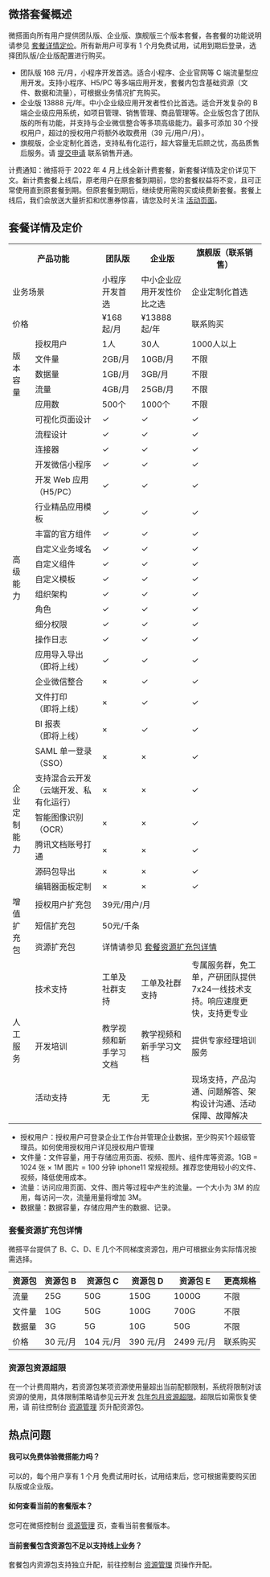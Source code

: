 ## 微搭套餐概述

微搭面向所有用户提供团队版、企业版、旗舰版三个版本套餐，各套餐的功能说明请参见 [套餐详情定价](#price)。所有新用户可享有 1 个月免费试用，试用到期后登录，选择团队版/企业版配置进行购买。

- 团队版 168 元/月，小程序开发首选。适合小程序、企业官网等 C 端流量型应用开发。支持小程序、H5/PC 等多端应用开发，套餐内包含基础资源（文件、数据和流量），可根据业务情况扩充购买。
- 企业版 13888 元/年。中小企业级应用开发者性价比首选。适合开发复杂的 B 端企业级应用系统，如项目管理、销售管理、商品管理等。企业版包含了团队版的所有功能，并支持与企业微信整合等多项高级能力。最多可添加 30 个授权用户，超过的授权用户将额外收取费用（39 元/用户/月）。
- 旗舰版，企业定制化首选，支持私有化运行，超大容量无后顾之忧，高品质售后服务。请 [提交申请](https://cloud.tencent.com/act/pro/weda?from=14248) 联系销售开通。

<dx-alert infotype="explain" title="">
计费通知：微搭将于 2022 年 4 月上线全新计费套餐，新套餐详情及定价详见下文。新计费套餐上线后，原老用户在原套餐到期前，您的套餐权益将不变，且可正常使用直到原套餐到期。但原套餐到期后，继续使用需购买或续费新套餐。套餐上线后，我们会放送大量折扣和优惠券惊喜，请您及时关注 <a href="https://cloud.tencent.com/act/pro/weda?from=14248" target="__blank"> 活动页面</a>。
</dx-alert>

[](id:price)

## 套餐详情及定价

<table>
<tr>
<th colspan="2">产品功能</th>
<th>团队版</th>
<th>企业版</th>
<th>旗舰版（联系销售）</th>
</tr>
<tr>
<td colspan="2">业务场景</td>
<td>小程序开发首选</td>
<td>中小企业应用开发性价比之选</td>
<td>企业定制化首选</td>
</tr>
<tr>
<td colspan="2">价格</td>
<td>¥168 起/月 </td>
<td>¥13888 起/年</td>
<td>联系购买</td>
</tr>
<tr title="授权用户可登录企业工作台并管理企业数据，至少包含1个超级管理员。">
<td rowspan="5">版本容量</td>
<td>授权用户</td>
<td>1人</td>
<td>30人</td>
<td>1000人以上</td>
</tr>
<tr title="用于存储应用页面、视频、图片、组件库等资源">
<td>文件量</td>
<td>2GB/月</td>
<td>10GB/月</td>
<td>不限</td>
</tr>
<tr title="存储应用产生的数据、记录">
<td>数据量</td>
<td>1GB/月</td>
<td>3GB/月</td>
<td>不限</td>
</tr>
<tr title="访问应用页面、文件、图片等过程中产生的流量">
<td>流量</td>
<td>4GB/月</td>
<td>25GB/月</td>
<td>不限</td>
</tr>
<tr title="账号可创建的最大应用数">
<td>应用数</td>
<td>500个</td>
<td>1000个</td>
<td>不限</td>
</tr>
<tr title="提供页面基础搭建能力，支持布局组件、图文链接按钮等组件拖拽及属性配置">
<td rowspan="18">高级能力</td>
<td>可视化页面设计</td>
<td>&#10003;</td>
<td>&#10003;</td>
<td>&#10003;</td>
</tr>
<tr title="提供流程设计能力，支持数据触发、流程触发，流程节点新增、删除、编辑，配置节点审批人、审批规则、发送通知、操作数据表等">
<td>流程设计</td>
<td>&#10003;</td>
<td>&#10003;</td>
<td>&#10003;</td>
</tr>
<tr title="通过连接器接入第三方服务，使微搭可以和外部系统进行集成。支持HTTP请求、自定义代码等多种模式">
<td>连接器</td>
<td>&#10003;</td>
<td>&#10003;</td>
<td>&#10003;</td>
</tr>
<tr title="提供微信小程注册、发布，小程序基本开放能力">
<td>开发微信小程序</td>
<td>&#10003;</td>
<td>&#10003;</td>
<td>&#10003;</td>
</tr>
<tr>
<td>开发 Web 应用（H5/PC）</td>
<td>&#10003;</td>
<td>&#10003;</td>
<td>&#10003;</td>
</tr>
<tr>
<td>行业精品应用模板</td>
<td>&#10003;</td>
<td>&#10003;</td>
<td>&#10003;</td>
</tr>
<tr>
<td>丰富的官方组件</td>
<td>&#10003;</td>
<td>&#10003;</td>
<td>&#10003;</td>
</tr>
<tr>
<td>自定义业务域名</td>
<td>&#10003;</td>
<td>&#10003;</td>
<td>&#10003;</td>
</tr>
<tr>
<td>自定义组件</td>
<td>&#10003;</td>
<td>&#10003;</td>
<td>&#10003;</td>
</tr>
<tr>
<td>自定义模板</td>
<td>&#10003;</td>
<td>&#10003;</td>
<td>&#10003;</td>
</tr>
<td>组织架构</td>
<td>&#10003;</td>
<td>&#10003;</td>
<td>&#10003;</td>
</tr>
<tr>
<td>角色</td>
<td>&#10003;</td>
<td>&#10003;</td>
<td>&#10003;</td>
</tr>
<tr title="针对不同场景，控制应用、数据、流程等查看、编辑权限">
<td>细分权限</td>
<td>&#10003;</td>
<td>&#10003;</td>
<td>&#10003;</td>
</tr>
<tr>
<td>操作日志</td>
<td>&#10003;</td>
<td>&#10003;</td>
<td>&#10003;</td>
</tr>
<tr>
<td>应用导入导出<br/>（即将上线）</td>
<td>&#10003;</td>
<td>&#10003;</td>
<td>&#10003;</td>
</tr>
<tr>
<td>企业微信整合</td>
<td>×</td>
<td>&#10003;</td>
<td>&#10003;</td>
</tr>
<tr>
<td>文件打印<br/>（即将上线）</td>
<td>×</td>
<td>&#10003;</td>
<td>&#10003;</td>
</tr>
<tr>
<td>BI 报表<br/>（即将上线）</td>
<td>×</td>
<td>&#10003;</td>
<td>&#10003;</td>
</tr>
<tr >
<tr>
<td rowspan="6">企业定制能力</td>
<td>SAML 单一登录（SSO）</td>
<td>×</td>
<td>×</td>
<td>&#10003;</td>
</tr>
<tr>
<td>支持混合云开发（云端开发、私有化运行）</td>
<td>×</td>
<td>×</td>
<td>&#10003;</td>
</tr>
<tr>
<td>智能图像识别（OCR）</td>
<td>×</td>
<td>×</td>
<td>&#10003;</td>
</tr>
<tr>
<td>腾讯文档账号打通</td>
<td>×</td>
<td>×</td>
<td>&#10003;</td>
</tr>
<tr>
<td>源码包导出</td>
<td>×</td>
<td>×</td>
<td>&#10003;</td>
</tr>
<tr>
<td>编辑器面板定制</td>
<td>×</td>
<td>×</td>
<td>&#10003;</td>
</tr>

<tr>
<td rowspan="3">增值扩充包</td>
<td>授权用户扩充包</td>
<td colspan="3">39元/用户/月</td>
</tr>
<tr>
<td>短信扩充包</td>
<td colspan="3">50元/千条</td>
</tr>
<tr>
<td>资源扩充包</td>
<td colspan="3">
			详情请参见 <a href = "">套餐资源扩充包详情</a>
</tr>
<tr>
<td rowspan="3">人工服务</td>
<td>技术支持</td>
<td>工单及社群支持</td>
<td>工单及社群支持</td>
<td>专属服务群，免工单，产研团队提供7x24一线技术支持。响应速度更快，支持更专业</td>
</tr>
<tr>
<td>开发培训</td>
<td>教学视频和新手学习文档</td>
<td>教学视频和新手学习文档</td>
<td>提供专家经理培训服务</td>
</tr>
<tr>
<td>活动支持</td>
<td>无</td>
<td>无</td>
<td>现场支持，产品沟通、问题解答、架构设计沟通、活动保障、故障解决</td>
</tr>
</table>

<dx-alert infotype="explain" title=""><ul style = "margin-bottom: 0px;">

<li>授权用户：授权用户可登录企业工作台并管理企业数据，至少购买1个超级管理员。如何使用授权用户详见<a>授权用户管理</a></li>
<li>文件量：文件容量，用于存储应用页面、视频、图片、组件库等资源。1GB = 1024 张 × 1M 图片 = 100 分钟 iphone11 常规视频。推荐您使用较小的文件、视频，降低使用成本。
</li>
<li>流量：访问应用页面、文件、图片等过程中产生的流量。一个大小为 3M 的应用，每访问一次，流量用量将增加 3M。</li>
<li>数据量：数据容量，存储应用产生的数据、记录。</li></ul>
</dx-alert>

### 套餐资源扩充包详情[](id:resourcepack)

微搭平台提供了 B、C、D、E 几个不同梯度资源包，用户可根据业务实际情况按需选择。

| 资源包 | 资源包 B | 资源包 C  | 资源包 D  | 资源包 E   | 更高规格 |
| ------ | -------- | --------- | --------- | ---------- | -------- |
| 流量   | 25G      | 50G       | 150G      | 1000G      | 不限     |
| 文件量 | 10G      | 50G       | 100G      | 700G       | 不限     |
| 数据量 | 3G       | 5G        | 10G       | 50G        | 不限     |
| 价格   | 30 元/月 | 104 元/月 | 390 元/月 | 2499 元/月 | 联系购买 |

### 资源包资源超限

在一个计费周期内，若资源包某项资源使用量超出当前配额限制，系统将限制对该资源的使用，具体限制策略请参见云开发 [包年包月资源超限](https://cloud.tencent.com/document/product/876/39093)。超限后如需恢复使用，请 前往控制台 [资源管理](https://console.cloud.tencent.com/lowcode/resource/index) 页升配资源包。

## 热点问题[](id:hot)

#### 我可以免费体验微搭能力吗？

可以的，每个用户享有 1 个月 免费试用时长，试用结束后，您可根据需要购买团队版或企业版。

#### 如何查看当前的套餐版本？

您可在微搭控制台 [资源管理](https://console.cloud.tencent.com/lowcode/resource/index) 页，查看当前套餐版本。

#### 当前套餐包含资源包不足以支持线上业务？

套餐包内资源包支持独立升配，前往控制台 [资源管理](https://console.cloud.tencent.com/lowcode/resource/index) 页操作升配。
